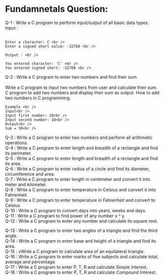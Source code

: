 # Fundamnetals Question: 
Q-1 : Write a C program to perform input/output of all basic data types.<br />
    Input : <br /><br />

    Enter a character: C <br />
    Enter a signed short value: -32768 <br />

    Output : <br />

    You entered character: 'C' <br />
    You entered signed short: -32768 <br />

Q-2 : Write a C program to enter two numbers and find their sum.<br /> <br />
Write a C program to input two numbers from user and calculate their sum. C program to add two numbers and display their sum as output. How to add two numbers in C programming. <br />

    Example <br />
    Input<br />
    Input first number: 20<br />
    Input second number: 10<br />
    Output<br />
    Sum = 30<br />
    
Q-3 : Write a C program to enter two numbers and perform all arithmetic operations.<br />
Q-4 : Write a C program to enter length and breadth of a rectangle and find its perimeter.<br />
Q-5 : Write a C program to enter length and breadth of a rectangle and find its area.<br />
Q-6 : Write a C program to enter radius of a circle and find its diameter, circumference and area.<br />
Q-7 : Write a C program to enter length in centimeter and convert it into meter and kilometer.<br />
Q-8 : Write a C program to enter temperature in Celsius and convert it into Fahrenheit.<br />
Q-9 : Write a C program to enter temperature in Fahrenheit and convert to Celsius<br />
Q-10 : Write a C program to convert days into years, weeks and days.<br />
Q-11 : Write a C program to find power of any number x ^ y.<br />
Q-12 : Write a C program to enter any number and calculate its square root.<br />

Q-13 : Write a C program to enter two angles of a triangle and find the third angle.<br />
Q-14 : Write a C program to enter base and height of a triangle and find its area.<br />
Q-15 : vWrite a C program to calculate area of an equilateral triangle.<br />
Q-16 : Write a C program to enter marks of five subjects and calculate total, average and percentage.<br />
Q-17 : Write a C program to enter P, T, R and calculate Simple Interest.<br />
Q-18 : Write a C program to enter P, T, R and calculate Compound Interest.<br />